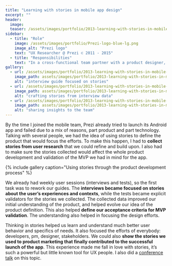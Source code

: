 ```yaml
---
title: "Learning with stories in mobile app design"
excerpt: ""
header:
  image:
  teaser: /assets/images/portfolio/2013-learning-with-stories-in-mobile-app-design-3.jpg
sidebar:
  - title: "Role"
    image: /assets/images/portfolio/Prezi-logo-blue-lg.png
    image_alt: "Prezi logo"
    text: "UX Researcher @ Prezi ⊂ 2011 - 2015"
  - title: "Responsibilities"
    text: "In a cross-functional team partner with a product designer, a product manager and engineers and enable discovery and learning about users."
gallery:
  - url: /assets/images/portfolio/2013-learning-with-stories-in-mobile-app-design-1.png
    image_path: assets/images/portfolio/2013-learning-with-stories-in-mobile-app-design-1.png
    alt: "interview guide focused on stories"
  - url: /assets/images/portfolio/2013-learning-with-stories-in-mobile-app-design-2.png
    image_path: assets/images/portfolio/2013-learning-with-stories-in-mobile-app-design-2.png
    alt: "crafting stories from interview data"
  - url: /assets/images/portfolio/2013-learning-with-stories-in-mobile-app-design-3.jpg
    image_path: assets/images/portfolio/2013-learning-with-stories-in-mobile-app-design-3.jpg
    alt: "sharing insights to the team"
---
```


By the time I joined the mobile team, Prezi already tried to launch its Android app and failed due to a mix of reasons, part product and part technology. Talking with several people, we had the idea of using stories to define the product that would focus the efforts. To make this happen, I had to **collect stories from user research** that we could refine and build upon. I also had to make sure the stories collected would affect the whole product development and validation of the MVP we had in mind for the app.

{% include gallery caption="Using stories through the product development process" %}

We already had weekly user sessions (interviews and tests), so the first task was to rework our guides. The **interviews became focused on stories about the user’s experiences and contexts**, while the tests became explicit validators for the stories we collected. The collected data improved our initial understanding of the product, and helped evolve our idea of the product definition. This also helped **define our acceptance criteria for MVP validation**. The understanding also helped in focusing the design efforts.

Thinking in stories helped us learn and understand much better user behavior and specifics of needs. It also focused the efforts of everybody: developers, pm, designer, stakeholders. We could also **show the stories we used to product marketing that finally contributed to the successful launch of the app**. This experience made me fall in love with stories, it’s such a powerful but little known tool for UX people. I also did a [conference talk](https://prezi.com/dutn4vgss7js/stories-in-ux-design/) on this topic.

